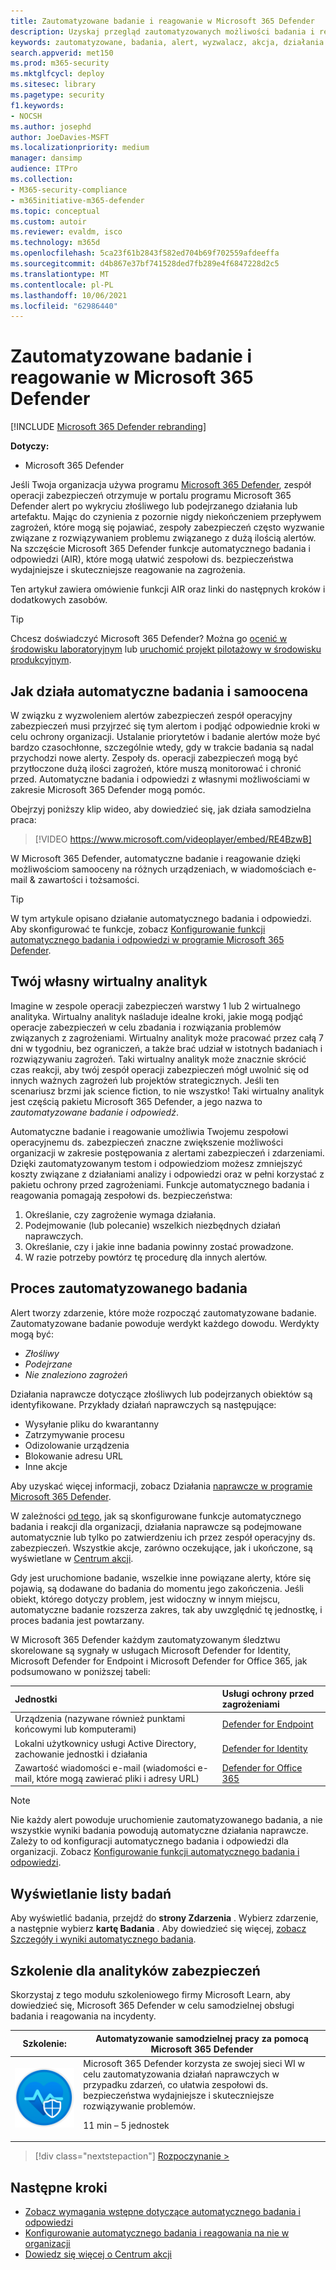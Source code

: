 ```yaml
---
title: Zautomatyzowane badanie i reagowanie w Microsoft 365 Defender
description: Uzyskaj przegląd zautomatyzowanych możliwości badania i reagowania, nazywanych także samooceną, w programie Microsoft 365 Defender
keywords: zautomatyzowane, badania, alert, wyzwalacz, akcja, działania naprawcze, samoocena
search.appverid: met150
ms.prod: m365-security
ms.mktglfcycl: deploy
ms.sitesec: library
ms.pagetype: security
f1.keywords:
- NOCSH
ms.author: josephd
author: JoeDavies-MSFT
ms.localizationpriority: medium
manager: dansimp
audience: ITPro
ms.collection:
- M365-security-compliance
- m365initiative-m365-defender
ms.topic: conceptual
ms.custom: autoir
ms.reviewer: evaldm, isco
ms.technology: m365d
ms.openlocfilehash: 5ca23f61b2843f582ed704b69f702559afdeeffa
ms.sourcegitcommit: d4b867e37bf741528ded7fb289e4f6847228d2c5
ms.translationtype: MT
ms.contentlocale: pl-PL
ms.lasthandoff: 10/06/2021
ms.locfileid: "62986440"
---
```

# <a name="automated-investigation-and-response-in-microsoft-365-defender"></a>Zautomatyzowane badanie i reagowanie w Microsoft 365 Defender

[!INCLUDE [Microsoft 365 Defender rebranding](../includes/microsoft-defender.md)]

**Dotyczy:**
- Microsoft 365 Defender

Jeśli Twoja organizacja używa programu [Microsoft 365 Defender](microsoft-365-defender.md), zespół operacji zabezpieczeń otrzymuje w portalu programu Microsoft 365 Defender alert po wykryciu złośliwego lub podejrzanego działania lub artefaktu. Mając do czynienia z pozornie nigdy niekończeniem przepływem zagrożeń, które mogą się pojawiać, zespoły zabezpieczeń często wyzwanie związane z rozwiązywaniem problemu związanego z dużą ilością alertów. Na szczęście Microsoft 365 Defender funkcje automatycznego badania i odpowiedzi (AIR), które mogą ułatwić zespołowi ds. bezpieczeństwa wydajniejsze i skuteczniejsze reagowanie na zagrożenia.

Ten artykuł zawiera omówienie funkcji AIR oraz linki do następnych kroków i dodatkowych zasobów.

> [!TIP]
> Chcesz doświadczyć Microsoft 365 Defender? Można go [ocenić w środowisku laboratoryjnym](m365d-evaluation.md?ocid=cx-docs-MTPtriallab) lub [uruchomić projekt pilotażowy w środowisku produkcyjnym](m365d-pilot.md?ocid=cx-evalpilot).

## <a name="how-automated-investigation-and-self-healing-works"></a>Jak działa automatyczne badania i samoocena

W związku z wyzwoleniem alertów zabezpieczeń zespół operacyjny zabezpieczeń musi przyjrzeć się tym alertom i podjąć odpowiednie kroki w celu ochrony organizacji. Ustalanie priorytetów i badanie alertów może być bardzo czasochłonne, szczególnie wtedy, gdy w trakcie badania są nadal przychodzi nowe alerty. Zespoły ds. operacji zabezpieczeń mogą być przytłoczone dużą ilości zagrożeń, które muszą monitorować i chronić przed. Automatyczne badania i odpowiedzi z własnymi możliwościami w zakresie Microsoft 365 Defender mogą pomóc.

Obejrzyj poniższy klip wideo, aby dowiedzieć się, jak działa samodzielna praca: <p>

> [!VIDEO https://www.microsoft.com/videoplayer/embed/RE4BzwB]

W Microsoft 365 Defender, automatyczne badanie i reagowanie dzięki możliwościom samooceny na różnych urządzeniach, w wiadomościach e-mail & zawartości i tożsamości.
 
> [!TIP]
> W tym artykule opisano działanie automatycznego badania i odpowiedzi. Aby skonfigurować te funkcje, zobacz [Konfigurowanie funkcji automatycznego badania i odpowiedzi w programie Microsoft 365 Defender](m365d-configure-auto-investigation-response.md).

## <a name="your-own-virtual-analyst"></a>Twój własny wirtualny analityk

Imagine w zespole operacji zabezpieczeń warstwy 1 lub 2 wirtualnego analityka. Wirtualny analityk naśladuje idealne kroki, jakie mogą podjąć operacje zabezpieczeń w celu zbadania i rozwiązania problemów związanych z zagrożeniami. Wirtualny analityk może pracować przez całą 7 dni w tygodniu, bez ograniczeń, a także brać udział w istotnych badaniach i rozwiązywaniu zagrożeń. Taki wirtualny analityk może znacznie skrócić czas reakcji, aby twój zespół operacji zabezpieczeń mógł uwolnić się od innych ważnych zagrożeń lub projektów strategicznych. Jeśli ten scenariusz brzmi jak science fiction, to nie wszystko! Taki wirtualny analityk jest częścią pakietu Microsoft 365 Defender, a jego nazwa to *zautomatyzowane badanie i odpowiedź*.

Automatyczne badanie i reagowanie umożliwia Twojemu zespołowi operacyjnemu ds. zabezpieczeń znaczne zwiększenie możliwości organizacji w zakresie postępowania z alertami zabezpieczeń i zdarzeniami. Dzięki zautomatyzowanym testom i odpowiedziom możesz zmniejszyć koszty związane z działaniami analizy i odpowiedzi oraz w pełni korzystać z pakietu ochrony przed zagrożeniami. Funkcje automatycznego badania i reagowania pomagają zespołowi ds. bezpieczeństwa:

1. Określanie, czy zagrożenie wymaga działania.
2. Podejmowanie (lub polecanie) wszelkich niezbędnych działań naprawczych.
3. Określanie, czy i jakie inne badania powinny zostać prowadzone.
4. W razie potrzeby powtórz tę procedurę dla innych alertów.

## <a name="the-automated-investigation-process"></a>Proces zautomatyzowanego badania

Alert tworzy zdarzenie, które może rozpocząć zautomatyzowane badanie. Zautomatyzowane badanie powoduje werdykt każdego dowodu. Werdykty mogą być:
- *Złośliwy*
- *Podejrzane* 
- *Nie znaleziono zagrożeń* 

Działania naprawcze dotyczące złośliwych lub podejrzanych obiektów są identyfikowane. Przykłady działań naprawczych są następujące:

- Wysyłanie pliku do kwarantanny
- Zatrzymywanie procesu
- Odizolowanie urządzenia
- Blokowanie adresu URL 
- Inne akcje

Aby uzyskać więcej informacji, zobacz Działania [naprawcze w programie Microsoft 365 Defender](m365d-remediation-actions.md).

W zależności [od tego,](m365d-configure-auto-investigation-response.md) jak są skonfigurowane funkcje automatycznego badania i reakcji dla organizacji, działania naprawcze są podejmowane automatycznie lub tylko po zatwierdzeniu ich przez zespół operacyjny ds. zabezpieczeń. Wszystkie akcje, zarówno oczekujące, jak i ukończone, są wyświetlane w [Centrum akcji](m365d-action-center.md).

Gdy jest uruchomione badanie, wszelkie inne powiązane alerty, które się pojawią, są dodawane do badania do momentu jego zakończenia. Jeśli obiekt, którego dotyczy problem, jest widoczny w innym miejscu, automatyczne badanie rozszerza zakres, tak aby uwzględnić tę jednostkę, i proces badania jest powtarzany. 

W Microsoft 365 Defender każdym zautomatyzowanym śledztwu skorelowane są sygnały w usługach Microsoft Defender for Identity, Microsoft Defender for Endpoint i Microsoft Defender for Office 365, jak podsumowano w poniższej tabeli: 

|Jednostki |Usługi ochrony przed zagrożeniami  |
|:---------|:---------|
|Urządzenia (nazywane również punktami końcowymi lub komputerami) |[Defender for Endpoint](../defender-endpoint/automated-investigations.md) |      
|Lokalni użytkownicy usługi Active Directory, zachowanie jednostki i działania     |[Defender for Identity](/azure-advanced-threat-protection/what-is-atp) |      
|Zawartość wiadomości e-mail (wiadomości e-mail, które mogą zawierać pliki i adresy URL)     |[Defender for Office 365](../office-365-security/defender-for-office-365.md) |

> [!NOTE]
> Nie każdy alert powoduje uruchomienie zautomatyzowanego badania, a nie wszystkie wyniki badania powodują automatyczne działania naprawcze. Zależy to od konfiguracji automatycznego badania i odpowiedzi dla organizacji. Zobacz [Konfigurowanie funkcji automatycznego badania i odpowiedzi](m365d-configure-auto-investigation-response.md).

## <a name="viewing-a-list-of-investigations"></a>Wyświetlanie listy badań

Aby wyświetlić badania, przejdź do **strony Zdarzenia** . Wybierz zdarzenie, a następnie wybierz **kartę Badania** . Aby dowiedzieć się więcej, [zobacz Szczegóły i wyniki automatycznego badania](m365d-autoir-results.md).

## <a name="training-for-security-analysts"></a>Szkolenie dla analityków zabezpieczeń

Skorzystaj z tego modułu szkoleniowego firmy Microsoft Learn, aby dowiedzieć się, Microsoft 365 Defender w celu samodzielnej obsługi badania i reagowania na incydenty.

|Szkolenie:|Automatyzowanie samodzielnej pracy za pomocą Microsoft 365 Defender|
|---|---|
|![Zautomatyzuj samodzielną samodzielnie Microsoft 365 Defender ikonę szkolenia.](../../media/m365d-autoir/m365-defender-auto-self-healing.svg)| Microsoft 365 Defender korzysta ze swojej sieci WI w celu zautomatyzowania działań naprawczych w przypadku zdarzeń, co ułatwia zespołowi ds. bezpieczeństwa wydajniejsze i skuteczniejsze rozwiązywanie problemów. <p> 11 min – 5 jednostek |

> [!div class="nextstepaction"]
> [Rozpoczynanie >](/learn/modules/defender-self-healing/)

## <a name="next-steps"></a>Następne kroki

- [Zobacz wymagania wstępne dotyczące automatycznego badania i odpowiedzi](m365d-configure-auto-investigation-response.md#prerequisites-for-automated-investigation-and-response-in-microsoft-365-defender)
- [Konfigurowanie automatycznego badania i reagowania na nie w organizacji](m365d-configure-auto-investigation-response.md)
- [Dowiedz się więcej o Centrum akcji](m365d-action-center.md)
